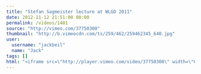 ```yaml
---
title: "Stefan Sagmeister lecture at WLGD 2011"
date: 2012-11-12 21:51:00 00:00
permalink: /videos/1481
source: "http://vimeo.com/37750300"
thumbnail: "http://b.vimeocdn.com/ts/259/462/259462345_640.jpg"
user:
  username: "jackbeil"
  name: "Jack"
tags: []
html: "<iframe src=\"http://player.vimeo.com/video/37750300\" width=\"640\" height=\"360\" frameborder=\"0\" webkitAllowFullScreen mozallowfullscreen allowFullScreen></iframe>"
---
```


